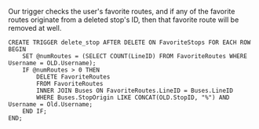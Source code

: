 Our trigger checks the user's favorite routes, and if any of the favorite routes originate from a deleted stop's ID, then that favorite route will be removed at well.

```
CREATE TRIGGER delete_stop AFTER DELETE ON FavoriteStops FOR EACH ROW
BEGIN
    SET @numRoutes = (SELECT COUNT(LineID) FROM FavoriteRoutes WHERE Username = OLD.Username);
    IF @numRoutes > 0 THEN
        DELETE FavoriteRoutes
        FROM FavoriteRoutes
        INNER JOIN Buses ON FavoriteRoutes.LineID = Buses.LineID
        WHERE Buses.StopOrigin LIKE CONCAT(OLD.StopID, "%") AND Username = Old.Username;
    END IF;
END;
```
